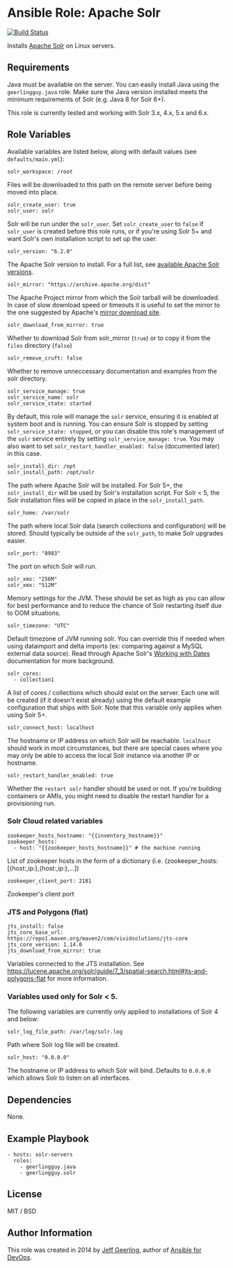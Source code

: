 # Ansible Role: Apache Solr

[![Build Status](https://travis-ci.org/geerlingguy/ansible-role-solr.svg?branch=master)](https://travis-ci.org/geerlingguy/ansible-role-solr)

Installs [Apache Solr](http://lucene.apache.org/solr/) on Linux servers.

## Requirements

Java must be available on the server. You can easily install Java using the `geerlingguy.java` role. Make sure the Java version installed meets the minimum requirements of Solr (e.g. Java 8 for Solr 6+).

This role is currently tested and working with Solr 3.x, 4.x, 5.x and 6.x.

## Role Variables

Available variables are listed below, along with default values (see `defaults/main.yml`):

    solr_workspace: /root

Files will be downloaded to this path on the remote server before being moved into place.

    solr_create_user: true
    solr_user: solr

Solr will be run under the `solr_user`. Set `solr_create_user` to `false` if `solr_user` is created before this role runs, or if you're using Solr 5+ and want Solr's own installation script to set up the user.

    solr_version: "6.2.0"

The Apache Solr version to install. For a full list, see [available Apache Solr versions](http://archive.apache.org/dist/lucene/solr/).

    solr_mirror: "https://archive.apache.org/dist"

The Apache Project mirror from which the Solr tarball will be downloaded. In case of slow download speed or timeouts it is useful to set the mirror to the one suggested by Apache's [mirror download site](https://www.apache.org/dyn/closer.cgi/lucene/solr/).

    solr_download_from_mirror: true

Whether to download Solr from solr_mirror (`true`) or to copy it from the `files` directory (`false`)

    solr_remove_cruft: false

Whether to remove unneccessary documentation and examples from the solr directory.

    solr_service_manage: true
    solr_service_name: solr
    solr_service_state: started

By default, this role will manage the `solr` service, ensuring it is enabled at system boot and is running. You can ensure Solr is stopped by setting `solr_service_state: stopped`, or you can disable this role's management of the `solr` service entirely by setting `solr_service_manage: true`. You may also want to set `solr_restart_handler_enabled: false` (documented later) in this case.

    solr_install_dir: /opt
    solr_install_path: /opt/solr

The path where Apache Solr will be installed. For Solr 5+, the `solr_install_dir` will be used by Solr's installation script. For Solr < 5, the Solr installation files will be copied in place in the `solr_install_path`.

    solr_home: /var/solr

The path where local Solr data (search collections and configuration) will be stored. Should typically be outside of the `solr_path`, to make Solr upgrades easier.

    solr_port: "8983"

The port on which Solr will run.

    solr_xms: "256M"
    solr_xmx: "512M"

Memory settings for the JVM. These should be set as high as you can allow for best performance and to reduce the chance of Solr restarting itself due to OOM situations.

    solr_timezone: "UTC"

Default timezone of JVM running solr. You can override this if needed when using dataimport and delta imports (ex: comparing against a MySQL external data source). Read through Apache Solr's [Working with Dates](https://cwiki.apache.org/confluence/display/solr/Working+with+Dates) documentation for more background.

    solr_cores:
      - collection1

A list of cores / collections which should exist on the server. Each one will be created (if it doesn't exist already) using the default example configuration that ships with Solr. Note that this variable only applies when using Solr 5+.

    solr_connect_host: localhost

The hostname or IP address on which Solr will be reachable. `localhost` should work in most circumstances, but there are special cases where you may only be able to access the local Solr instance via another IP or hostname.

    solr_restart_handler_enabled: true

Whether the `restart solr` handler should be used or not. If you're building containers or AMIs, you might need to disable the restart handler for a provisioning run.

### Solr Cloud related variables

    zookeeper_hosts_hostname: "{{inventory_hostname}}"
    zookeeper_hosts:
      - host: "{{zookeeper_hosts_hostname}}" # the machine running

List of zookeeper hosts in the form of a dictionary (i.e. {zookeeper_hosts:[{host:,ip:},{host:,ip:},...])

    zookeeper_client_port: 2181

Zookeeper's client port

### JTS and Polygons (flat)

    jts_install: false
    jts_core_base_url: https://repo1.maven.org/maven2/com/vividsolutions/jts-core
    jts_core_version: 1.14.0
    jts_download_from_mirror: true

Variables connected to the JTS installation. See https://lucene.apache.org/solr/guide/7_3/spatial-search.html#jts-and-polygons-flat for more information.

### Variables used only for Solr < 5.

The following variables are currently only applied to installations of Solr 4 and below:

    solr_log_file_path: /var/log/solr.log

Path where Solr log file will be created.

    solr_host: "0.0.0.0"

The hostname or IP address to which Solr will bind. Defaults to `0.0.0.0` which allows Solr to listen on all interfaces.

## Dependencies

None.

## Example Playbook

    - hosts: solr-servers
      roles:
        - geerlingguy.java
        - geerlingguy.solr

## License

MIT / BSD

## Author Information

This role was created in 2014 by [Jeff Geerling](https://www.jeffgeerling.com/), author of [Ansible for DevOps](https://www.ansiblefordevops.com/).
